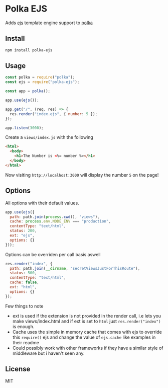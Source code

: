 # Polka EJS
Adds [ejs](https://ejs.co) template engine support to [polka](https://github.com/lukeed/polka)

## Install
```sh
npm install polka-ejs
```

## Usage
```js
const polka = require("polka");
const ejs = require("polka-ejs");

const app = polka();

app.use(ejs());

app.get("/", (req, res) => {
  res.render("index.ejs", { number: 5 });
});

app.listen(3000);
```
Create a `views/index.js` with the following
```html
<html>
  <body>
    <h1>The Number is <%= number %></h1>
  </body>
</html>
```
Now visiting `http://localhost:3000` will display the number `5` on the page!

## Options
All options with their default values.
```js
app.use(ejs({
  path: path.join(process.cwd(), "views"),
  cache: process.env.NODE_ENV === "production",
  contentType: "text/html",
  status: 200,
  ext: "ejs",
  options: {}
}));
```

Options can be overriden per call basis aswell
```js
res.render("index", {
  path: path.join(__dirname, "secretViewsJustForThisRoute"),
  status: 500,
  contentType: "text/html",
  cache: false,
  ext: "html",
  options: {}
});
```

Few things to note

- ext is used if the extension is not provided in the render call, i.e lets you make views/index.html and if ext is set to `html` just `res.render("index")` is enough.
- Cache uses the simple in memory cache that comes with ejs to override this `require()` ejs and change the value of `ejs.cache` like examples in their readme
- Could possibly work with other frameworks if they have a similar style of middleware but i haven't seen any.

## License
MIT
